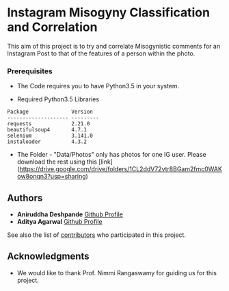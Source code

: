 # Instagram Misogyny Classification and Correlation

This aim of this project is to try and correlate Misogynistic comments for an Instagram Post to that of the features of a person within the photo. 

### Prerequisites

* The Code requires you to have Python3.5 in your system.

* Required Python3.5 Libraries

```
Package              Version
-------------------- ---------
requests             2.21.0
beautifulsoup4       4.7.1
selenium             3.141.0
instaloader          4.3.2

```
* The Folder - "Data/Photos" only has photos for one IG user. Please download the rest using this [link] (https://drive.google.com/drive/folders/1CL2ddV72vtr8BGam2fmc0WAKow8onqn3?usp=sharing)

## Authors

* **Aniruddha Deshpande** [Github Profile](https://github.com/aniruddhapdeshpande99)
* **Aditya Agarwal** [Github Profile](https://github.com/aditya3498)

See also the list of [contributors](https://github.com/aniruddhapdeshpande99/WikiData-To-WikiPages/graphs/contributors) who participated in this project.

## Acknowledgments

* We would like to thank Prof. Nimmi Rangaswamy for guiding us for this project.

